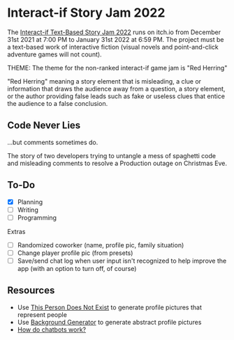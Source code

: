 # Interact-if Story Jam 2022

The [Interact-if Text-Based Story Jam 2022](https://itch.io/jam/interact-if-non-ranked-2022) runs on itch.io from December 31st 2021 at 7:00 PM to January 31st 2022 at 6:59 PM. The project must be a text-based work of interactive fiction (visual novels and point-and-click adventure games will not count).

THEME: The theme for the non-ranked interact-if game jam is "Red Herring"

"Red Herring" meaning a story element that is misleading, a clue or information that draws the audience away from a question, a story element, or the author providing false leads such as fake or useless clues that entice the audience to a false conclusion.

## Code Never Lies
...but comments sometimes do.

The story of two developers trying to untangle a mess of spaghetti code and misleading comments to resolve a Production outage on Christmas Eve.

## To-Do
- [x] Planning
- [ ] Writing
- [ ] Programming

Extras
- [ ] Randomized coworker (name, profile pic, family situation)
- [ ] Change player profile pic (from presets)
- [ ] Save/send chat log when user input isn't recognized to help improve the app (with an option to turn off, of course)

## Resources
* Use [This Person Does Not Exist](https://thispersondoesnotexist.com) to generate profile pictures that represent people
* Use [Background Generator](https://bggenerator.com) to generate abstract profile pictures
* [How do chatbots work?](https://botscrew.com/blog/what-are-bots/)

